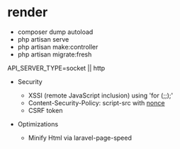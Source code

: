 # render

- composer dump autoload
- php artisan serve
- php artisan make:controller
- php artisan migrate:fresh


API_SERVER_TYPE=socket || http



- Security
    - XSSI (remote JavaScript inclusion) using 'for (;;);'
    - Content-Security-Policy: script-src with [nonce](https://developer.mozilla.org/en-US/docs/Web/HTTP/Headers/Content-Security-Policy/script-src#Unsafe_inline_script)
    - CSRF token 
    
- Optimizations
    - Minify Html via laravel-page-speed
